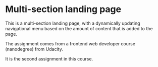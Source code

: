 # Multi-section landing page

This is a multi-section landing page, with a dynamically updating navigational
menu based on the amount of content that is added to the page.

The assignment comes from a frontend web developer course (nanodegree) from Udacity.

It is the second assignment in this course.
